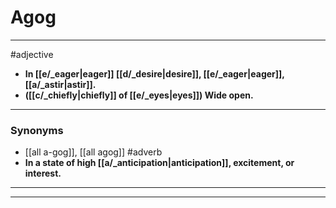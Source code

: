 # Agog
---
#adjective
- **In [[e/_eager|eager]] [[d/_desire|desire]], [[e/_eager|eager]], [[a/_astir|astir]].**
- **([[c/_chiefly|chiefly]] of [[e/_eyes|eyes]]) Wide open.**
---
### Synonyms
- [[all a-gog]], [[all agog]]
#adverb
- **In a state of high [[a/_anticipation|anticipation]], excitement, or interest.**
---
---
